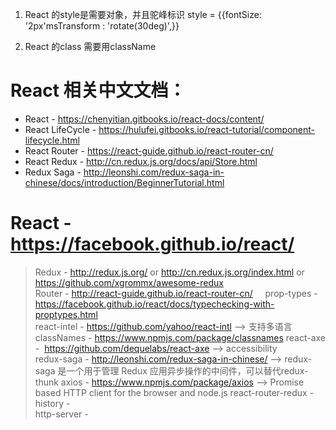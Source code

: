 1. React 的style是需要对象，并且驼峰标识
style = {{fontSize: '2px'msTransform : 'rotate(30deg)',}}

2. React 的class 需要用className

# React 相关中文文档：
* React - https://chenyitian.gitbooks.io/react-docs/content/
* React LifeCycle - https://hulufei.gitbooks.io/react-tutorial/component-lifecycle.html
* React Router - https://react-guide.github.io/react-router-cn/
* React Redux - http://cn.redux.js.org/docs/api/Store.html
* Redux Saga - http://leonshi.com/redux-saga-in-chinese/docs/introduction/BeginnerTutorial.html


# React - https://facebook.github.io/react/ 
 > Redux - http://redux.js.org/ or http://cn.redux.js.org/index.html or https://github.com/xgrommx/awesome-redux     
 > Router - http://react-guide.github.io/react-router-cn/    
 > prop-types - https://facebook.github.io/react/docs/typechecking-with-proptypes.html    
 > react-intel - https://github.com/yahoo/react-intl --> 支持多语言      
 > classNames - https://www.npmjs.com/package/classnames 
 > react-axe -  https://github.com/dequelabs/react-axe --> accessibility   
 > redux-saga - http://leonshi.com/redux-saga-in-chinese/ --> redux-saga 是一个用于管理 Redux 应用异步操作的中间件，可以替代redux-thunk
 > axios - https://www.npmjs.com/package/axios --> Promise based HTTP client for the browser and node.js
 > react-router-redux -     
 > history -     
 > http-server -     
 



